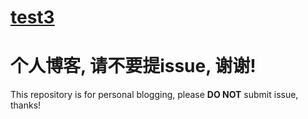 # [test3](https://github.com/JosieWei2023/blog/issues/3)

个人博客, 请**不要**提issue, 谢谢!
====================
This repository is for personal blogging, please **DO NOT** submit issue, thanks!
